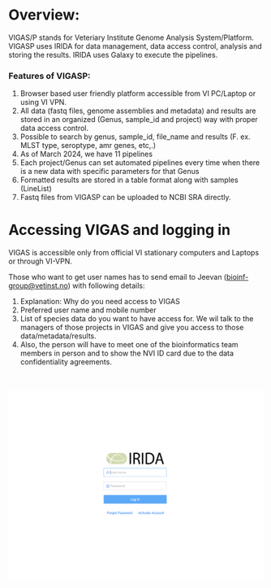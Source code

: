 # Overview: 
VIGAS/P stands for Veteriary Institute Genome Analysis System/Platform. VIGASP uses IRIDA for data management, data access control, analysis and storing the results. IRIDA uses Galaxy to execute the pipelines. 
### Features of VIGASP:
1. Browser based user friendly platform accessible from VI PC/Laptop or using VI VPN.
2. All data (fastq files, genome assemblies and metadata) and results are stored in an organized (Genus, sample_id and project) way with proper data access control.
3. Possible to search by genus, sample_id, file_name and results (F. ex. MLST type, seroptype, amr genes, etc,.)
4. As of March 2024, we have 11 pipelines
5. Each project/Genus can set automated pipelines every time when there is a new data with specific parameters for that Genus
6. Formatted results are stored in a table format along with samples (LineList)
7. Fastq files from VIGASP can be uploaded to NCBI SRA directly.

# Accessing VIGAS and logging in
VIGAS is accessible only from official VI stationary computers and Laptops or through VI-VPN.

Those who want to get user names has to send email to Jeevan (bioinf-group@vetinst.no) with following details: 
1. Explanation: Why do you need access to VIGAS
2. Preferred user name and mobile number
3. List of species data do you want to have access for. We wil talk to the managers of those projects in VIGAS and give you access to those data/metadata/results.
4. Also, the person will have to meet one of the bioinformatics team members in person and to show the NVI ID card due to the data confidentiality agreements.

<br> <br>
<img width="1217" alt="Login Page" src="images/Login.png">

<br> <br> 

